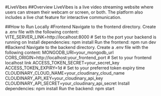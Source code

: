 #LiveVibes
##Overview
LiveVibes is a live video streaming website where users can stream their webcam or screen, or both. The platform also includes a live chat feature for interactive communication.

##How to Run Locally
#Frontend
Navigate to the frontend directory.
Create a .env file with the following content:
VITE_SERVER_LINK=http://localhost:8000  # Set to the port your backend is running on
Install dependencies:
npm install
Run the frontend:
npm run dev
#Backend
Navigate to the backend directory.
Create a .env file with the following content:
MONGODB_URI=your_mongodb_url
CORS_ORIGIN=http://localhost:your_frontend_port  # Set to your frontend localhost link
ACCESS_TOKEN_SECRET=your_secret_key
ACCESS_TOKEN_EXPIRY=1d  # Set to your preferred token expiry time
CLOUDINARY_CLOUD_NAME=your_cloudinary_cloud_name
CLOUDINARY_API_KEY=your_cloudinary_api_key
CLOUDINARY_API_SECRET=your_cloudinary_api_secret
Install dependencies:
npm install
Run the backend:
npm start
